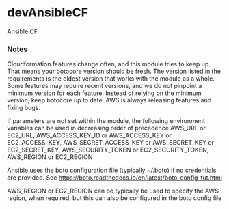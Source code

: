 # devAnsibleCF
Ansible CF

### Notes
Cloudformation features change often, and this module tries to keep up. That means your botocore version should be fresh. The version listed in the requirements is the oldest version that works with the module as a whole. Some features may require recent versions, and we do not pinpoint a minimum version for each feature. Instead of relying on the minimum version, keep botocore up to date. AWS is always releasing features and fixing bugs.

If parameters are not set within the module, the following environment variables can be used in decreasing order of precedence AWS_URL or EC2_URL, AWS_ACCESS_KEY_ID or AWS_ACCESS_KEY or EC2_ACCESS_KEY, AWS_SECRET_ACCESS_KEY or AWS_SECRET_KEY or EC2_SECRET_KEY, AWS_SECURITY_TOKEN or EC2_SECURITY_TOKEN, AWS_REGION or EC2_REGION

Ansible uses the boto configuration file (typically ~/.boto) if no credentials are provided. See https://boto.readthedocs.io/en/latest/boto_config_tut.html

AWS_REGION or EC2_REGION can be typically be used to specify the AWS region, when required, but this can also be configured in the boto config file

